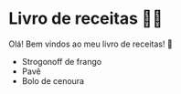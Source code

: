 # Livro de receitas 👨‍🍳

Olá! Bem vindos ao meu livro de receitas! 🍛

- Strogonoff de frango
- Pavê
- Bolo de cenoura

